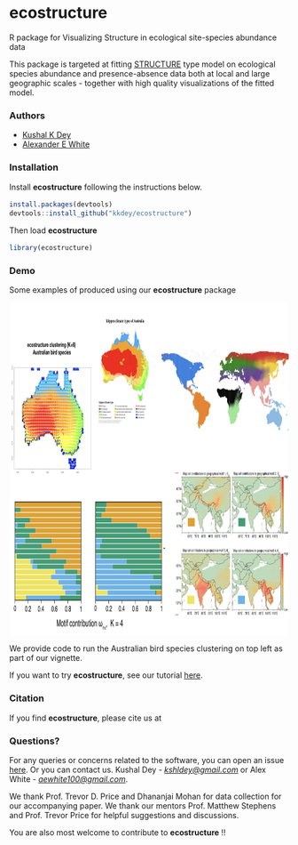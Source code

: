 # ecostructure
R package for Visualizing Structure in ecological site-species abundance data

This package is targeted at fitting [STRUCTURE](http://www.genetics.org/content/155/2/945)
type model on ecological species abundance and presence-absence data both at local
and large geographic scales - together with high quality visualizations of the fitted
model.

### Authors 

- [Kushal K Dey](https://kkdey.github.io) 
- [Alexander E White](http://www.alexwhitebiology.com/)

### Installation

Install **ecostructure** following the instructions below.



```R
install.packages(devtools)
devtools::install_github("kkdey/ecostructure")
```
Then load **ecostructure**

```R
library(ecostructure)
```

### Demo

Some examples of produced using our **ecostructure** package

<img src="bin/ecostructure.2.001.png" alt="misc" height="600" width="800" align = "middle">

We provide code to run the Australian bird species clustering on top left as part
of our vignette.

If you want to try **ecostructure**, see our tutorial [here](https://github.com/kkdey/ecostructure/blob/master/vignettes/ecostructure.Rmd).


### Citation

If you find **ecostructure**, please cite us at

### Questions?

For any queries or concerns related to the software, you can open an issue [here](https://github.com/kkdey/ecostructure/issues). Or you can contact 
us. Kushal Dey - *kshldey@gmail.com* or Alex White -
*aewhite100@gmail.com*.

We thank Prof. Trevor D. Price and Dhananjai Mohan for data collection for our
accompanying paper. We thank our mentors Prof. Matthew Stephens and 
Prof. Trevor Price for helpful suggestions and discussions. 

You are also most welcome to contribute to **ecostructure** !!









